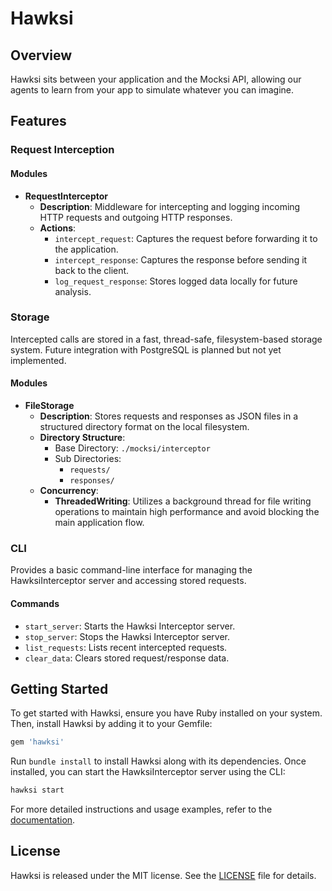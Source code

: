 # Hawksi

## Overview

Hawksi sits between your application and the Mocksi API, allowing our agents to learn from your app to simulate whatever you can imagine.

## Features

### Request Interception


#### Modules

- **RequestInterceptor**
  - **Description**: Middleware for intercepting and logging incoming HTTP requests and outgoing HTTP responses.
  - **Actions**:
    - `intercept_request`: Captures the request before forwarding it to the application.
    - `intercept_response`: Captures the response before sending it back to the client.
    - `log_request_response`: Stores logged data locally for future analysis.

### Storage

Intercepted calls are stored in a fast, thread-safe, filesystem-based storage system. Future integration with PostgreSQL is planned but not yet implemented.

#### Modules

- **FileStorage**
  - **Description**: Stores requests and responses as JSON files in a structured directory format on the local filesystem.
  - **Directory Structure**:
    - Base Directory: `./mocksi/interceptor`
    - Sub Directories:
      - `requests/`
      - `responses/`
  - **Concurrency**:
    - **ThreadedWriting**: Utilizes a background thread for file writing operations to maintain high performance and avoid blocking the main application flow.

### CLI

Provides a basic command-line interface for managing the HawksiInterceptor server and accessing stored requests.

#### Commands

- `start_server`: Starts the Hawksi Interceptor server.
- `stop_server`: Stops the Hawksi Interceptor server.
- `list_requests`: Lists recent intercepted requests.
- `clear_data`: Clears stored request/response data.

## Getting Started

To get started with Hawksi, ensure you have Ruby installed on your system. Then, install Hawksi by adding it to your Gemfile:

```ruby
gem 'hawksi'
```

Run `bundle install` to install Hawksi along with its dependencies. Once installed, you can start the HawksiInterceptor server using the CLI:

```bash
hawksi start
```

For more detailed instructions and usage examples, refer to the [documentation](https://github.com/Mocksi/hawksi).

## License

Hawksi is released under the MIT license. See the [LICENSE](LICENSE) file for details.